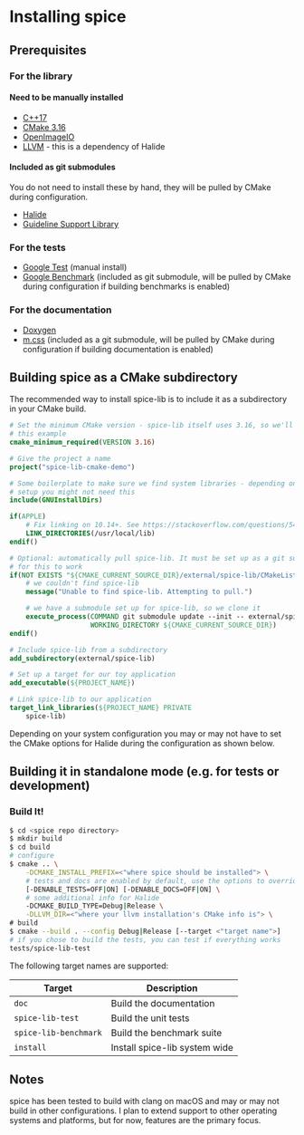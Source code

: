 # Installing spice

## Prerequisites

### For the library

#### Need to be manually installed

- [C++17](https://en.cppreference.com/w/cpp/compiler_support)
- [CMake 3.16](https://cmake.org/)
- [OpenImageIO](https://github.com/OpenImageIO/oiio)
- [LLVM](http://llvm.org/) - this is a dependency of Halide

#### Included as git submodules

You do not need to install these by hand, they will be pulled by CMake during configuration.

- [Halide](https://halide-lang.org/)
- [Guideline Support Library](https://github.com/microsoft/GSL)

### For the tests

- [Google Test](https://github.com/google/googletest) (manual install)
- [Google Benchmark](https://github.com/google/benchmark) (included as git submodule, will be pulled by CMake during configuration if building benchmarks is enabled)

### For the documentation

- [Doxygen](http://www.doxygen.nl/)
- [m.css](https://github.com/mosra/m.css) (included as a git submodule, will be pulled by CMake during configuration if building documentation is enabled)

## Building spice as a CMake subdirectory

The recommended way to install spice-lib is to include it as a subdirectory in your CMake build.

```CMake
# Set the minimum CMake version - spice-lib itself uses 3.16, so we'll follow
# this example
cmake_minimum_required(VERSION 3.16)

# Give the project a name
project("spice-lib-cmake-demo")

# Some boilerplate to make sure we find system libraries - depending on your
# setup you might not need this
include(GNUInstallDirs)

if(APPLE)
    # Fix linking on 10.14+. See https://stackoverflow.com/questions/54068035
    LINK_DIRECTORIES(/usr/local/lib)
endif()

# Optional: automatically pull spice-lib. It must be set up as a git submodule
# for this to work
if(NOT EXISTS "${CMAKE_CURRENT_SOURCE_DIR}/external/spice-lib/CMakeLists.txt")
    # we couldn't find spice-lib
    message("Unable to find spice-lib. Attempting to pull.")

    # we have a submodule set up for spice-lib, so we clone it
    execute_process(COMMAND git submodule update --init -- external/spice-lib
                    WORKING_DIRECTORY ${CMAKE_CURRENT_SOURCE_DIR})
endif()

# Include spice-lib from a subdirectory
add_subdirectory(external/spice-lib)

# Set up a target for our toy application
add_executable(${PROJECT_NAME})

# Link spice-lib to our application
target_link_libraries(${PROJECT_NAME} PRIVATE
    spice-lib)
```

Depending on your system configuration you may or may not have to set the CMake options for Halide during the configuration as shown below.

## Building it in standalone mode (e.g. for tests or development)

### Build It!

```bash
$ cd <spice repo directory>
$ mkdir build
$ cd build
# configure
$ cmake .. \
    -DCMAKE_INSTALL_PREFIX=<"where spice should be installed"> \
    # tests and docs are enabled by default, use the options to override this
    [-DENABLE_TESTS=OFF|ON] [-DENABLE_DOCS=OFF|ON] \
    # some additional info for Halide
    -DCMAKE_BUILD_TYPE=Debug|Release \
    -DLLVM_DIR=<"where your llvm installation's CMake info is"> \
# build
$ cmake --build . --config Debug|Release [--target <"target name">]
# if you chose to build the tests, you can test if everything works
tests/spice-lib-test
```
The following target names are supported:

| Target | Description |
| --- | --- |
| `doc` | Build the documentation |
| `spice-lib-test` | Build the unit tests |
| `spice-lib-benchmark` | Build the benchmark suite |
| `install` | Install spice-lib system wide |


## Notes

spice has been tested to build with clang on macOS and may or may not build in other configurations. I plan to extend support to other operating systems and platforms, but for now, features are the primary focus.